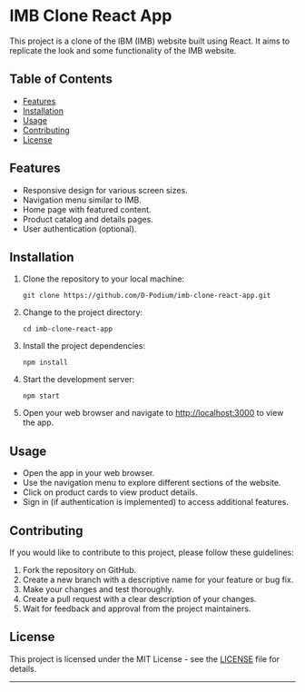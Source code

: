 # IMB Clone React App

This project is a clone of the IBM (IMB) website built using React. It aims to replicate the look and some functionality of the IMB website.

## Table of Contents

- [Features](#features)
- [Installation](#installation)
- [Usage](#usage)
- [Contributing](#contributing)
- [License](#license)


## Features

- Responsive design for various screen sizes.
- Navigation menu similar to IMB.
- Home page with featured content.
- Product catalog and details pages.
- User authentication (optional).


## Installation

1. Clone the repository to your local machine:

   ```
   git clone https://github.com/D-Podium/imb-clone-react-app.git
   ```

2. Change to the project directory:

   ```
   cd imb-clone-react-app
   ```

3. Install the project dependencies:

   ```
   npm install
   ```

4. Start the development server:

   ```
   npm start
   ```

5. Open your web browser and navigate to [http://localhost:3000](http://localhost:3000) to view the app.

## Usage

- Open the app in your web browser.
- Use the navigation menu to explore different sections of the website.
- Click on product cards to view product details.
- Sign in (if authentication is implemented) to access additional features.

## Contributing

If you would like to contribute to this project, please follow these guidelines:

1. Fork the repository on GitHub.
2. Create a new branch with a descriptive name for your feature or bug fix.
3. Make your changes and test thoroughly.
4. Create a pull request with a clear description of your changes.
5. Wait for feedback and approval from the project maintainers.

## License

This project is licensed under the MIT License - see the [LICENSE](LICENSE) file for details.

---
